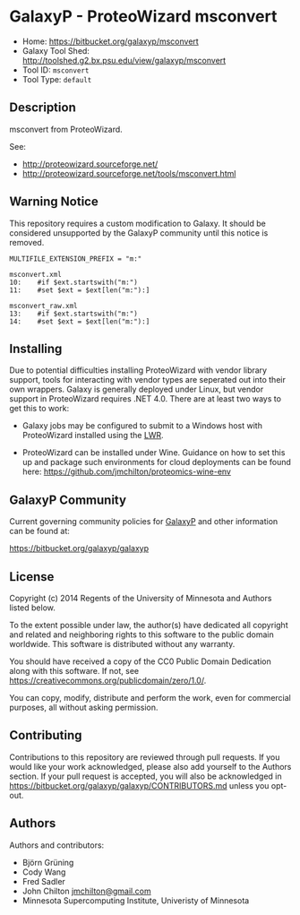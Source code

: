 GalaxyP - ProteoWizard msconvert
================================

* Home: <https://bitbucket.org/galaxyp/msconvert>
* Galaxy Tool Shed: <http://toolshed.g2.bx.psu.edu/view/galaxyp/msconvert>
* Tool ID: `msconvert`
* Tool Type: `default`


Description
-----------

msconvert from ProteoWizard.

See:

* <http://proteowizard.sourceforge.net/>
* <http://proteowizard.sourceforge.net/tools/msconvert.html>


Warning Notice
--------------

This repository requires a custom modification to Galaxy. It should be considered unsupported by the GalaxyP community until this notice is removed.

```
MULTIFILE_EXTENSION_PREFIX = "m:"

msconvert.xml
10:    #if $ext.startswith("m:")
11:    #set $ext = $ext[len("m:"):]

msconvert_raw.xml
13:    #if $ext.startswith("m:")
14:    #set $ext = $ext[len("m:"):]
```


Installing
----------

Due to potential difficulties installing ProteoWizard with vendor library support, tools for interacting with vendor types are seperated out into their own wrappers. Galaxy is generally deployed under Linux, but vendor support in ProteoWizard requires .NET 4.0. There are at least two ways to get this to work:

* Galaxy jobs may be configured to submit to a Windows host with ProteoWizard installed using the [LWR](https://wiki.g2.bx.psu.edu/Admin/Config/LWR).

* ProteoWizard can be installed under Wine. Guidance on how to set this up and package such environments for cloud deployments can be found here: <https://github.com/jmchilton/proteomics-wine-env>


GalaxyP Community
-----------------

Current governing community policies for [GalaxyP](https://bitbucket.org/galaxyp/) and other information can be found at:

<https://bitbucket.org/galaxyp/galaxyp>


License
-------

Copyright (c) 2014 Regents of the University of Minnesota and Authors listed below.

To the extent possible under law, the author(s) have dedicated all copyright and related and neighboring rights to this software to the public domain worldwide. This software is distributed without any warranty.

You should have received a copy of the CC0 Public Domain Dedication along with this software. If not, see <https://creativecommons.org/publicdomain/zero/1.0/>.

You can copy, modify, distribute and perform the work, even for commercial purposes, all without asking permission.


Contributing
------------

Contributions to this repository are reviewed through pull requests. If you would like your work acknowledged, please also add yourself to the Authors section. If your pull request is accepted, you will also be acknowledged in <https://bitbucket.org/galaxyp/galaxyp/CONTRIBUTORS.md> unless you opt-out.


Authors
-------

Authors and contributors:

* Björn Grüning
* Cody Wang
* Fred Sadler
* John Chilton <jmchilton@gmail.com>
* Minnesota Supercomputing Institute, Univeristy of Minnesota
